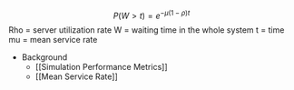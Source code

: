 $$P(W>t) = e^{-\mu (1- \rho)t}$$
Rho = server utilization rate
W = waiting time in the whole system
t = time
mu = mean service rate

- Background
	- [[Simulation Performance Metrics]]
	- [[Mean Service Rate]]